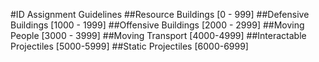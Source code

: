 #ID Assignment Guidelines
##Resource Buildings [0 - 999]
##Defensive Buildings [1000 - 1999]
##Offensive Buildings [2000 - 2999]
##Moving People [3000 - 3999]
##Moving Transport [4000-4999]
##Interactable Projectiles [5000-5999]
##Static Projectiles [6000-6999]